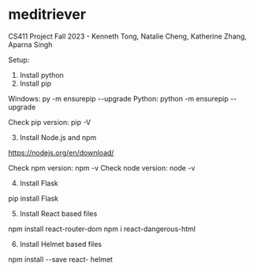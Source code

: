 # meditriever
CS411 Project Fall 2023 - Kenneth Tong, Natalie Cheng, Katherine Zhang, Aparna Singh

Setup:
1. Install python
2. Install pip

Windows: py -m ensurepip --upgrade
Python: python -m ensurepip --upgrade

Check pip version: pip -V

3. Install Node.js and npm

https://nodejs.org/en/download/

Check npm version: npm -v
Check node version: node -v

4. Install Flask

pip install Flask

5.  Install React based files

npm install react-router-dom
npm i react-dangerous-html 

6. Install Helmet based files

npm install --save react- helmet
